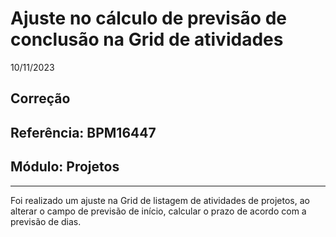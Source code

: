 # Ajuste no cálculo de previsão de conclusão na Grid de atividades
10/11/2023
## Correção
## Referência: BPM16447
## Módulo: Projetos
***

Foi realizado um ajuste na Grid de listagem de atividades de projetos, ao alterar o campo de previsão de início, calcular o prazo de acordo com a previsão de dias.